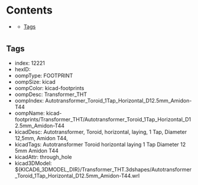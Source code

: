 



Contents
========

* [](#)
	* [Tags](#tags)

# 

## Tags

- index: 12221
- hexID: 
- oompType: FOOTPRINT
- oompSize: kicad
- oompColor: kicad-footprints
- oompDesc: Transformer_THT
- oompIndex: Autotransformer_Toroid_1Tap_Horizontal_D12.5mm_Amidon-T44
- oompName: kicad-footprints/Transformer_THT/Autotransformer_Toroid_1Tap_Horizontal_D12.5mm_Amidon-T44
- kicadDesc: Autotransformer, Toroid, horizontal, laying, 1 Tap, Diameter 12,5mm, Amidon T44,
- kicadTags: Autotransformer Toroid horizontal laying 1 Tap Diameter 12 5mm Amidon T44
- kicadAttr: through_hole
- kicad3DModel: ${KICAD6_3DMODEL_DIR}/Transformer_THT.3dshapes/Autotransformer_Toroid_1Tap_Horizontal_D12.5mm_Amidon-T44.wrl
